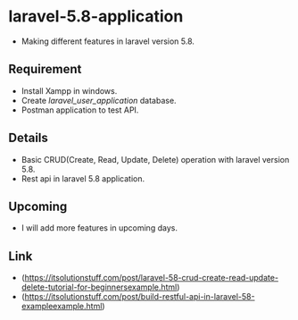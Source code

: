 # laravel-5.8-application
  * Making different features in laravel version 5.8.
  
## Requirement
  
  * Install Xampp in windows.
  * Create *laravel_user_application* database.
  * Postman application to test API.

## Details

  * Basic CRUD(Create, Read, Update, Delete) operation with laravel version 5.8.
  * Rest api in laravel 5.8 application.

## Upcoming

  * I will add more features in upcoming days.

## Link

  * (https://itsolutionstuff.com/post/laravel-58-crud-create-read-update-delete-tutorial-for-beginnersexample.html)
  * (https://itsolutionstuff.com/post/build-restful-api-in-laravel-58-exampleexample.html)

